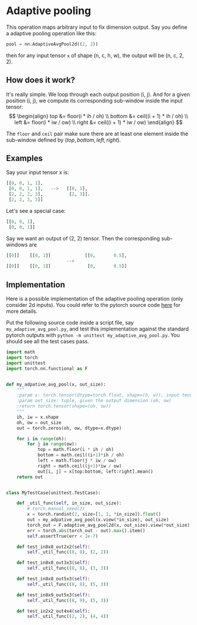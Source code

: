 # Adaptive pooling
This operation maps arbitrary input to fix dimension output. Say you define a adaptive pooling
operation like this:

```python
pool = nn.AdaptiveAvgPool2d((2, 2))
```
then for any input tensor `x` of shape (n, c, h, w), the output will be (n, c, 2, 2).

## How does it work?
It's really simple. We loop through each output position (i, j). And for a given position (i, j), we compute its corresponding sub-window inside the input tensor:
$$
\begin{align}
top &= floor(i * ih / oh) \\
bottom &= ceil((i + 1) * ih / oh) \\
left &= floor(i * iw / ow) \\
right &= ceil((i + 1) * iw / ow)
\end{align}
$$

The `floor` and `ceil` pair make sure there are at least one element inside the sub-window defined by $(top, bottom, left, right)$.

## Examples

Say your input tensor x is:

```python
[[0, 0, 1, 1],
 [0, 0, 1, 1],   -->   [[0, 1],
 [2, 2, 3, 3],          [2, 3]].
 [2, 2, 3, 3]]
```

Let's see a special case:

```python
[[0, 0, 1],
 [0, 0, 1]]
```

Say we want an output of (2, 2) tensor. Then the corresponding sub-windows are 

```python
[[0]]    [[0, 1]]             [[0,       0.5],
                       --> 
[[0]]    [[0, 1]]              [0,       0.5]]
```

## Implementation

Here is a possible implementation of the adaptive pooling operation (only consider 2d inputs). You could refer to the pytorch source code [here](https://github.com/pytorch/pytorch/blob/65b00aa5972e23b2a70aa60dec5125671a3d7153/aten/src/ATen/native/AdaptiveAveragePooling.cpp) for more details.

Put the following source code inside a script file, say `my_adaptive_avg_pool.py`, and test this implementation against the standard pytorch outputs with `python -m unittest my_adaptive_avg_pool.py`. You should see all the test cases pass.

```python
import math
import torch
import unittest
import torch.nn.functional as F


def my_adpative_avg_pool(x, out_size):
    """
    :param x: torch.tensor(dtype=torch.float, shape=(h, w)), input tensor
    :param out_size: tuple, given the output dimension (oh, ow)
    :return torch.tensor(shape=(oh, ow))
    """
    ih, iw = x.shape
    oh, ow = out_size
    out = torch.zeros(oh, ow, dtype=x.dtype)

    for i in range(oh):
        for j in range(ow):
            top = math.floor(i * ih / oh)
            bottom = math.ceil((i+1)*ih / oh)
            left = math.floor(j * iw / ow)
            right = math.ceil((j+1)*iw / ow)
            out[i, j] = x[top:bottom, left:right].mean()
    return out


class MyTestCase(unittest.TestCase):

    def _util_func(self, in_size, out_size):
        # torch.manual_seed(2)
        x = torch.randint(2, size=[1, 1, *in_size]).float()
        out = my_adpative_avg_pool(x.view(*in_size), out_size)
        torch_out = F.adaptive_avg_pool2d(x, out_size).view(*out_size)
        err = torch.abs(torch_out - out).max().item()
        self.assertTrue(err < 1e-7)

    def test_in8x8_out2x2(self):
        self._util_func((8, 8), (2, 2))

    def test_in8x8_out3x3(self):
        self._util_func((8, 8), (3, 3))

    def test_in8x8_out5x3(self):
        self._util_func((8, 8), (5, 3))

    def test_in8x9_out5x3(self):
        self._util_func((8, 9), (5, 3))

    def test_in2x2_out4x4(self):
        self._util_func((2, 2), (4, 4))
```

